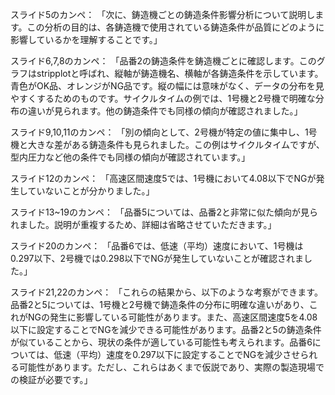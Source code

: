 スライド5のカンペ：
「次に、鋳造機ごとの鋳造条件影響分析について説明します。この分析の目的は、各鋳造機で使用されている鋳造条件が品質にどのように影響しているかを理解することです。」

スライド6,7,8のカンペ：
「品番2の鋳造条件を鋳造機ごとに確認します。このグラフはstripplotと呼ばれ、縦軸が鋳造機名、横軸が各鋳造条件を示しています。青色がOK品、オレンジがNG品です。縦の幅には意味がなく、データの分布を見やすくするためのものです。サイクルタイムの例では、1号機と2号機で明確な分布の違いが見られます。他の鋳造条件でも同様の傾向が確認されました。」

スライド9,10,11のカンペ：
「別の傾向として、2号機が特定の値に集中し、1号機と大きな差がある鋳造条件も見られました。この例はサイクルタイムですが、型内圧力など他の条件でも同様の傾向が確認されています。」

スライド12のカンペ：
「高速区間速度5では、1号機において4.08以下でNGが発生していないことが分かりました。」

スライド13~19のカンペ：
「品番5については、品番2と非常に似た傾向が見られました。説明が重複するため、詳細は省略させていただきます。」

スライド20のカンペ：
「品番6では、低速（平均）速度において、1号機は0.297以下、2号機では0.298以下でNGが発生していないことが確認されました。」

スライド21,22のカンペ：
「これらの結果から、以下のような考察ができます。品番2と5については、1号機と2号機で鋳造条件の分布に明確な違いがあり、これがNGの発生に影響している可能性があります。また、高速区間速度5を4.08以下に設定することでNGを減少できる可能性があります。品番2と5の鋳造条件が似ていることから、現状の条件が適している可能性も考えられます。品番6については、低速（平均）速度を0.297以下に設定することでNGを減少させられる可能性があります。ただし、これらはあくまで仮説であり、実際の製造現場での検証が必要です。」
